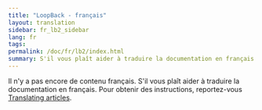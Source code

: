 ```yaml
---
title: "LoopBack - français"
layout: translation
sidebar: fr_lb2_sidebar
lang: fr
tags:
permalink: /doc/fr/lb2/index.html
summary: S'il vous plaît aider à traduire la documentation en français.
---
```


Il n'y a pas encore de contenu français. S'il vous plaît aider à traduire la documentation en français. Pour obtenir des instructions, reportez-vous [Translating articles](en/contrib/Translating_articles.html).
